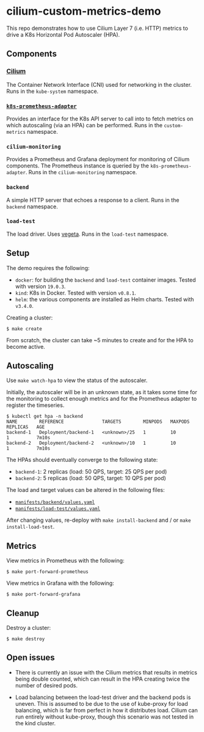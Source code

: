 cilium-custom-metrics-demo
==========================

This repo demonstrates how to use Cilium Layer 7 (i.e. HTTP) metrics to drive a
K8s Horizontal Pod Autoscaler (HPA).

## Components

### [Cilium](https://github.com/cilium/cilium)

The Container Network Interface (CNI) used for networking in the cluster. Runs
in the `kube-system` namespace.

### [`k8s-prometheus-adapter`](https://github.com/DirectXMan12/k8s-prometheus-adapter)

Provides an interface for the K8s API server to call into to fetch metrics on
which autoscaling (via an HPA) can be performed. Runs in the `custom-metrics`
namespace.

### `cilium-monitoring`

Provides a Prometheus and Grafana deployment for monitoring of Cilium
components. The Prometheus instance is queried by the `k8s-prometheus-adapter`.
Runs in the `cilium-monitoring` namespace.

### `backend`

A simple HTTP server that echoes a response to a client. Runs in the `backend`
namespace.

### `load-test`

The load driver. Uses [vegeta](https://github.com/tsenart/vegeta). Runs in the
`load-test` namespace.

## Setup

The demo requires the following:

- `docker`: for building the `backend` and `load-test` container images. Tested
  with version `19.0.3`.
- `kind`: K8s in Docker. Tested with version `v0.8.1`.
- `helm`: the various components are installed as Helm charts. Tested with
  `v3.4.0`.

Creating a cluster:

```shell
$ make create
```

From scratch, the cluster can take ~5 minutes to create and for the HPA to
become active.

## Autoscaling

Use `make watch-hpa` to view the status of the autoscaler.

Initially, the autoscaler will be in an unknown state, as it takes some time
for the monitoring to collect enough metrics and for the Prometheus adapter to
register the timeseries.

```shell
$ kubectl get hpa -n backend
NAME        REFERENCE              TARGETS        MINPODS   MAXPODS   REPLICAS   AGE
backend-1   Deployment/backend-1   <unknown>/25   1         10        1          7m10s
backend-2   Deployment/backend-2   <unknown>/10   1         10        1          7m10s
```

The HPAs should eventually converge to the following state:

- `backend-1`: 2 replicas (load: 50 QPS, target: 25 QPS per pod)
- `backend-2`: 5 replicas (load: 50 QPS, target: 10 QPS per pod)

The load and target values can be altered in the following files:

- [`manifests/backend/values.yaml`](manifests/backend/values.yaml)
- [`manifests/load-test/values.yaml`](manifests/load-test/values.yaml)

After changing values, re-deploy with `make install-backend` and / or `make
install-load-test`.

## Metrics

View metrics in Prometheus with the following:

```shell
$ make port-forward-prometheus
```

View metrics in Grafana with the following:

```shell
$ make port-forward-grafana
```

## Cleanup

Destroy a cluster:

```shell
$ make destroy
```

## Open issues

* There is currently an issue with the Cilium metrics that results in metrics
  being double counted, which can result in the HPA creating twice the number
  of desired pods.

* Load balancing between the load-test driver and the backend pods is uneven.
  This is assumed to be due to the use of kube-proxy for load balancing, which
  is far from perfect in how it distributes load. Cilium can run entirely
  without kube-proxy, though this scenario was not tested in the kind cluster.

